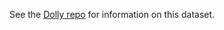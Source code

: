 See the [Dolly repo](https://github.com/databrickslabs/dolly/tree/master/data)
for information on this dataset.
